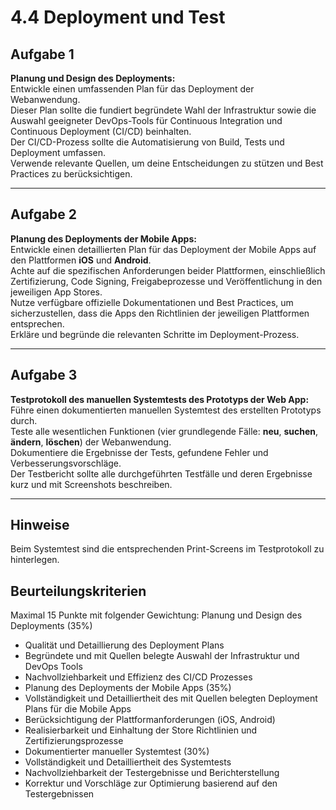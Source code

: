# 4.4 Deployment und Test

## Aufgabe 1  
**Planung und Design des Deployments:**  
Entwickle einen umfassenden Plan für das Deployment der Webanwendung.  
Dieser Plan sollte die fundiert begründete Wahl der Infrastruktur sowie die Auswahl geeigneter DevOps-Tools für Continuous Integration und Continuous Deployment (CI/CD) beinhalten.  
Der CI/CD-Prozess sollte die Automatisierung von Build, Tests und Deployment umfassen.  
Verwende relevante Quellen, um deine Entscheidungen zu stützen und Best Practices zu berücksichtigen.

---

## Aufgabe 2  
**Planung des Deployments der Mobile Apps:**  
Entwickle einen detaillierten Plan für das Deployment der Mobile Apps auf den Plattformen **iOS** und **Android**.  
Achte auf die spezifischen Anforderungen beider Plattformen, einschließlich Zertifizierung, Code Signing, Freigabeprozesse und Veröffentlichung in den jeweiligen App Stores.  
Nutze verfügbare offizielle Dokumentationen und Best Practices, um sicherzustellen, dass die Apps den Richtlinien der jeweiligen Plattformen entsprechen.  
Erkläre und begründe die relevanten Schritte im Deployment-Prozess.

---

## Aufgabe 3  
**Testprotokoll des manuellen Systemtests des Prototyps der Web App:**  
Führe einen dokumentierten manuellen Systemtest des erstellten Prototyps durch.  
Teste alle wesentlichen Funktionen (vier grundlegende Fälle: **neu**, **suchen**, **ändern**, **löschen**) der Webanwendung.  
Dokumentiere die Ergebnisse der Tests, gefundene Fehler und Verbesserungsvorschläge.  
Der Testbericht sollte alle durchgeführten Testfälle und deren Ergebnisse kurz und mit Screenshots beschreiben.

---

## Hinweise
Beim Systemtest sind die entsprechenden Print-Screens im Testprotokoll zu hinterlegen.

## Beurteilungskriterien
Maximal 15 Punkte mit folgender Gewichtung:
Planung und Design des Deployments (35%)
- Qualität und Detaillierung des Deployment Plans
- Begründete und mit Quellen belegte Auswahl der Infrastruktur und DevOps Tools
- Nachvollziehbarkeit und Effizienz des CI/CD Prozesses
- Planung des Deployments der Mobile Apps (35%)
- Vollständigkeit und Detailliertheit des mit Quellen belegten Deployment Plans für die Mobile Apps
- Berücksichtigung der Plattformanforderungen (iOS, Android)
- Realisierbarkeit und Einhaltung der Store Richtlinien und Zertifizierungsprozesse
- Dokumentierter manueller Systemtest (30%)
- Vollständigkeit und Detailliertheit des Systemtests
- Nachvollziehbarkeit der Testergebnisse und Berichterstellung
- Korrektur und Vorschläge zur Optimierung basierend auf den Testergebnissen